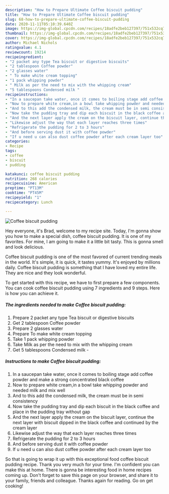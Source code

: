```yaml
---
description: "How to Prepare Ultimate Coffee biscuit pudding"
title: "How to Prepare Ultimate Coffee biscuit pudding"
slug: 68-how-to-prepare-ultimate-coffee-biscuit-pudding
date: 2020-11-11T05:10:39.640Z
image: https://img-global.cpcdn.com/recipes/18adfe2beb127397/751x532cq70/coffee-biscuit-pudding-recipe-main-photo.jpg
thumbnail: https://img-global.cpcdn.com/recipes/18adfe2beb127397/751x532cq70/coffee-biscuit-pudding-recipe-main-photo.jpg
cover: https://img-global.cpcdn.com/recipes/18adfe2beb127397/751x532cq70/coffee-biscuit-pudding-recipe-main-photo.jpg
author: Michael Nichols
ratingvalue: 4.1
reviewcount: 19214
recipeingredient:
- "2 packet any type Tea biscuit or digestive biscuits"
- "2 tablespoon Coffee powder"
- "2 glasses water"
- " To make white cream topping"
- "1 pack whipping powder"
- " Milk as per the need to mix with the whipping cream"
- "5 tablespoons Condensed milk "
recipeinstructions:
- "In a saucepan take water, once it comes to boiling stage add coffee powder and make a strong concentrated black coffee"
- "Now to prepare white cream,in a bowl take whipping powder and needed milk and mix well"
- "And to this add the condensed milk, the cream must be in semi consistency"
- "Now take the pudding tray and dip each biscuit in the black coffee and place in the pudding tray without gap"
- "And the next layer apply the cream on the biscuit layer, continue the next layer with biscuit dipped in the black coffee and continued by the cream layer"
- "Likewise adjust the way that each layer reaches three times"
- "Refrigerate the pudding for 2 to 3 hours"
- "And before serving dust it with coffee powder"
- "If u need u can also dust coffee powder after each cream layer too"
categories:
- Recipe
tags:
- coffee
- biscuit
- pudding

katakunci: coffee biscuit pudding 
nutrition: 268 calories
recipecuisine: American
preptime: "PT13M"
cooktime: "PT45M"
recipeyield: "1"
recipecategory: Lunch

---
```



![Coffee biscuit pudding](https://img-global.cpcdn.com/recipes/18adfe2beb127397/751x532cq70/coffee-biscuit-pudding-recipe-main-photo.jpg)

Hey everyone, it's Brad, welcome to my recipe site. Today, I'm gonna show you how to make a special dish, coffee biscuit pudding. It is one of my favorites. For mine, I am going to make it a little bit tasty. This is gonna smell and look delicious.

Coffee biscuit pudding is one of the most favored of current trending meals in the world. It's simple, it is quick, it tastes yummy. It's enjoyed by millions daily. Coffee biscuit pudding is something that I have loved my entire life. They are nice and they look wonderful.




To get started with this recipe, we have to first prepare a few components. You can cook coffee biscuit pudding using 7 ingredients and 9 steps. Here is how you can achieve it.

<!--inarticleads1-->

##### The ingredients needed to make Coffee biscuit pudding:

1. Prepare 2 packet any type Tea biscuit or digestive biscuits
1. Get 2 tablespoon Coffee powder
1. Prepare 2 glasses water
1. Prepare  To make white cream topping
1. Take 1 pack whipping powder
1. Take  Milk as per the need to mix with the whipping cream
1. Get 5 tablespoons Condensed milk -




<!--inarticleads2-->

##### Instructions to make Coffee biscuit pudding:

1. In a saucepan take water, once it comes to boiling stage add coffee powder and make a strong concentrated black coffee
1. Now to prepare white cream,in a bowl take whipping powder and needed milk and mix well
1. And to this add the condensed milk, the cream must be in semi consistency
1. Now take the pudding tray and dip each biscuit in the black coffee and place in the pudding tray without gap
1. And the next layer apply the cream on the biscuit layer, continue the next layer with biscuit dipped in the black coffee and continued by the cream layer
1. Likewise adjust the way that each layer reaches three times
1. Refrigerate the pudding for 2 to 3 hours
1. And before serving dust it with coffee powder
1. If u need u can also dust coffee powder after each cream layer too




So that is going to wrap it up with this exceptional food coffee biscuit pudding recipe. Thank you very much for your time. I'm confident you can make this at home. There is gonna be interesting food in home recipes coming up. Don't forget to save this page on your browser, and share it to your family, friends and colleague. Thanks again for reading. Go on get cooking!
